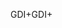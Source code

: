 <span data-ttu-id="8a61e-101">GDI+</span><span class="sxs-lookup"><span data-stu-id="8a61e-101">GDI+</span></span>